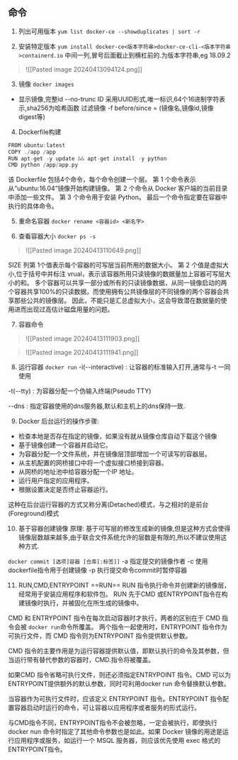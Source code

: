 ## 命令

1. 列出可用版本
`yum list docker-ce --showduplicates | sort -r`

2. 安装特定版本
`yum install docker-ce<版本字符串>docker-ce-cli-<版本字符串>containerd.io`
中间一列,冒号后面截止到横杠前的.为版本字符串,eg 18.09.2

>![[Pasted image 20240413094124.png]]


3. 镜像 
`docker images `
- 显示镜像,完整id
--no-trunc
ID 采用UUID形式,唯一标识,64个16进制字符表示,sha256为哈希函数
过滤镜像
-f before/since = (镜像名,镜像id,镜像digest等)

4. Dockerfile构建
```c
FROM ubuntu:latest
COPY ./app /app
RUN apt-get -y update && apt-get install -y python
CMD python /app/app.py
```

该 Dockerfile 包括4个命令，每个命令创建一个层。
第 1  个命令表示从“ubuntu:16.04”镜像开始构建镜像。
第 2 个命令从 Docker 客户端的当前目录中添加一些文件。
第 3 个命令用于安装 Python。
最后一个命令指定要在容器中执行的具体命令。


5. 重命名容器
`docker rename <容器id> <新名字>`

6. 查看容器大小
`docker ps -s`

>![[Pasted image 20240413110649.png]]


SIZE 列第 1个值表示每个容器的可写层当前所用的数据大小。
第 2 个值是虚拟大小,位于括号中并标注 vrual，表示该容器所用只读镜像的数据量加上容器可写层大小的和。
多个容器可以共享一部分或所有的只读镜像数据，从同一镜像启动的两个容器共享100%的只读数据，而使用拥有公共镜像层的不同镜像的两个容器会共享那些公共的镜像层。
因此，不能只是汇总虚拟大小，这会导致潜在数据量的使用进而出现过高估计磁盘用量的问题。


7. 容器命令

>![[Pasted image 20240413111903.png]]

>![[Pasted image 20240413111941.png]]

8. 运行容器
`docker run`
-i(--interactive) : 让容器的标准输入打开,通常与-t 一同使用

-t(--tty) : 为容器分配一个伪输入终端(Pseudo TTY)

--dns : 指定容器使用的dns服务器,默认和主机上的dns保持一致.

9. Docker 后台运行的操作步骤:

- 检查本地是否存在指定的镜像，如果没有就从镜像仓库自动下载这个镜像
- 基于镜像创建一个容器并启动它。
- 为容器分配一个文件系统，并在镜像层顶部增加一个可读写的容器层。
- 从主机配置的网桥接口中将一个虚拟接口桥接到容器。
- 从网桥的地址池中给容器分配一个IP 地址。
-  运行用户指定的应用程序。
- 根据设置决定是否终止容器运行。

这种在后台运行容器的方式又称分离(Detached)模式，与之相对的是前台(Foreground)模式


10. 基于容器创建镜像
原理: 基于可写层的修改生成新的镜像,但是这种方式会使得镜像层数越来越多,由于联合文件系统允许的层数是有限的,所以不建议使用这种方式.

`docker commit [选项]容器 [仓库[:标签]]`
-a 指定提交的镜像作者
-c 使用dockerfile指令用于创建镜像
-p 执行提交命令commit时暂停容器

11. RUN,CMD,ENTRYPOINT
==RUN==
RUN 指令执行命令并创建新的镜像层，经常用于安装应用程序和软件包。
RUN 先于CMD 或ENTRYPOINT指令在构建镜像时执行，并被固化在所生成的镜像中。


CMD 和 ENTRYPOINT 指令在每次启动容器时才执行，两者的区别在于 CMD 指令会被 `docker run`命令所覆盖。
两个指令一起使用时，ENTRYPOINT 指令作为可执行文件，而 CMD 指令则为ENTRYPOINT 指令提供默认参数。

CMD 指令的主要作用是为运行容器提供默认值，即默认执行的命令及其参数，但当运行带有替代参数的容器时，CMD.指令将被覆盖。

如果CMD 指令省略可执行文件，则还必须指定ENTRYPOINT 指令。CMD 可以为ENTRYPOINT提供额外的默认参数，同时可利用docker run 命令替换默认参数。

当容器作为可执行文件时，应该定义 ENTRYPOINT 指令。ENTRYPOINT 指令配置容器启动时运行的命令，可让容器以应用程序或者服务的形式运行。

与CMD指令不同，ENTRYPOINT指令不会被忽略，一定会被执行，即使执行 docker nun 命令时指定了其他命令参数也是如此。如果 Docker 镜像的用途是运行应用程序或服务，如运行一个 MSQL 服务器，则应该优先使用 exec 格式的ENTRYPOINT指令。


